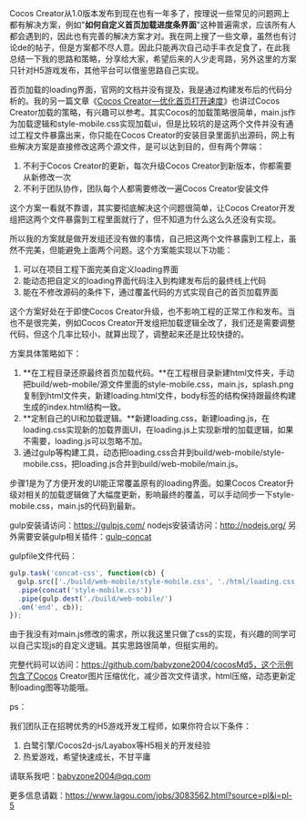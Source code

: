 Cocos Creator从1.0版本发布到现在也有一年多了，按理说一些常见的问题网上都有解决方案，例如"**如何自定义首页加载进度条界面**"这种普遍需求，应该所有人都会遇到的，因此也有完善的解决方案才对。我在网上搜了一些文章，虽然也有讨论de的帖子，但是方案都不尽人意。因此只能再次自己动手丰衣足食了，在此我总结一下我的思路和策略，分享给大家，希望后来的人少走弯路，另外这里的方案只针对H5游戏发布，其他平台可以借鉴思路自己实现。

首页加载的loading界面，官网的文档并没有提及，我是通过构建发布后的代码分析的。我的另一篇文章《[Cocos Creator—优化首页打开速度](https://segmentfault.com/a/1190000010403265)》也讲过Cocos Creator加载的策略，有兴趣可以参考。其实Cocos的加载策略很简单，main.js作为加载逻辑和style-mobile.css实现加载ui，但是比较坑的是这两个文件并没有通过工程文件暴露出来，你只能在Cocos Creator的安装目录里面扒出源码，网上有些解决方案是直接修改这两个源文件，是可以达到目的，但有两个弊端：

1. 不利于Cocos Creator的更新，每次升级Cocos Creator到新版本，你都需要从新修改一次
2. 不利于团队协作，团队每个人都需要修改一遍Cocos Creator安装文件

这个方案一看就不靠谱，其实要彻底解决这个问题很简单，让Cocos Creator开发组把这两个文件暴露到工程里面就行了，但不知道为什么这么久还没有实现。

所以我的方案就是做开发组还没有做的事情，自己把这两个文件暴露到工程上，虽然不完美，但能避免上面两个问题。这个方案能实现以下功能：

1. 可以在项目工程下面完美自定义loading界面
2. 能动态把自定义的loading界面代码注入到构建发布后的最终线上代码
3. 能在不修改源码的条件下，通过覆盖代码的方式实现自己的首页加载界面

这个方案好处在于即使Cocos Creator升级，也不影响工程的正常工作和发布。当也不是很完美，例如Cocos Creator开发组把加载逻辑全改了，我们还是需要调整代码，但这个几率比较小，就算出现了，调整起来还是比较快捷的。

方案具体策略如下：

1. **在工程目录还原最终首页加载代码。**在工程根目录新建html文件夹，手动把build/web-mobile/源文件里面的style-mobile.css，main.js，splash.png复制到html文件夹，新建loading.html文件，body标签的结构保持跟最终构建生成的index.html结构一致。
2. **定制自己的UI和加载逻辑。**新建loading.css，新建loading.js，在loading.css实现新的加载界面UI，在loading.js上实现新增的加载逻辑，如果不需要，loading.js可以忽略不加。
3. 通过gulp等构建工具，动态把loading.css合并到build/web-mobile/style-mobile.css，把loading.js合并到build/web-mobile/main.js。

步骤1是为了方便开发的UI能正常覆盖原有的loading界面。如果Cocos Creator升级对相关的加载逻辑做了大幅度更新，影响最终的覆盖，可以手动同步一下style-mobile.css，main.js的代码到最新。

gulp安装请访问：https://gulpjs.com/
nodejs安装请访问：http://nodejs.org/
另外需要安装gulp相关插件：[gulp-concat](https://github.com/contra/gulp-concat) 

gulpfile文件代码：

```javascript
gulp.task('concat-css', function(cb) {
  gulp.src(['./build/web-mobile/style-mobile.css', './html/loading.css'])
  .pipe(concat('style-mobile.css'))
  .pipe(gulp.dest('./build/web-mobile/')
  .on('end', cb));
});
```

由于我没有对main.js修改的需求，所以我这里只做了css的实现，有兴趣的同学可以自己实现js的自定义逻辑。其实思路很简单，但挺实用的。

完整代码可以访问：https://github.com/babyzone2004/cocosMd5，这个示例包含了Cocos Creator图片压缩优化，减少首次文件请求，html压缩，动态更新定制loading图等功能哦。

ps：

我们团队正在招聘优秀的H5游戏开发工程师，如果你符合以下条件：

1. 白鹭引擎/Cocos2d-js/Layabox等H5相关的开发经验
2. 热爱游戏，希望快速成长，不甘平庸

请联系我吧：babyzone2004@qq.com

更多信息请戳：https://www.lagou.com/jobs/3083562.html?source=pl&i=pl-5